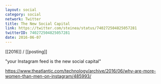 ```yaml
---
layout: social
category: social
network: Twitter
title: The New Social Capital
link: https://twitter.com/steinea/status/740272504825057281
twitterID: 740272504825057281
date: 2016-06-07
---
```


[[2016]] / [[posting]]

"your Instagram feed is the new social capital"

<https://www.theatlantic.com/technology/archive/2016/06/why-are-more-women-than-men-on-instagram/485993/>
